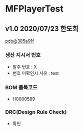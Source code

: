 # MFPlayerTest

## v1.0 2020/07/23 한도희
[pcb@385a91f](https://github.com/enthusapp/pcb/commit/385a91f31470598a53d1fe3ca2a55bb110c41993)

### 생산 지시서 번호
* 발주 번호 : X
* 번호 미확인시 사유 : test

###  BOM 품목코드
* H0000589

### DRC(Design Rule Check)
* 확인

